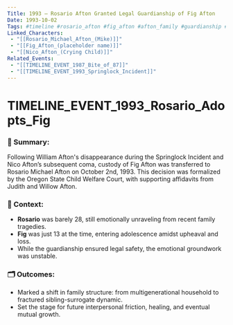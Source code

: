 ```yaml
---
Title: 1993 – Rosario Afton Granted Legal Guardianship of Fig Afton
Date: 1993-10-02
Tags: #timeline #rosario_afton #fig_afton #afton_family #guardianship #aftermath
Linked_Characters: 
 - "[[Rosario_Michael_Afton_(Mike)]]"
 - "[[Fig_Afton_(placeholder name)]]" 
 - "[[Nico_Afton_(Crying Child)]]"
Related_Events: 
 - "[[TIMELINE_EVENT_1987_Bite_of_87]]"
 - "[[TIMELINE_EVENT_1993_Springlock_Incident]]"
---
```

# TIMELINE_EVENT_1993_Rosario_Adopts_Fig
### 📌 Summary:
Following William Afton's disappearance during the Springlock Incident and Nico Afton’s subsequent coma, custody of Fig Afton was transferred to Rosario Michael Afton on October 2nd, 1993. This decision was formalized by the Oregon State Child Welfare Court, with supporting affidavits from Judith and Willow Afton.

### 🧠 Context:
- **Rosario** was barely 28, still emotionally unraveling from recent family tragedies.
- **Fig** was just 13 at the time, entering adolescence amidst upheaval and loss.
- While the guardianship ensured legal safety, the emotional groundwork was unstable.

### 🗂 Outcomes:
- Marked a shift in family structure: from multigenerational household to fractured sibling-surrogate dynamic.
- Set the stage for future interpersonal friction, healing, and eventual mutual growth.